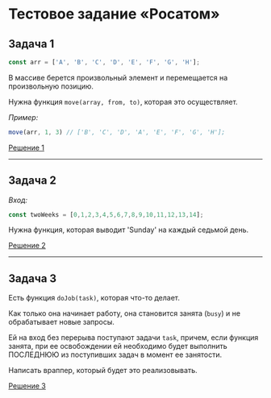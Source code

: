 # Тестовое задание «Росатом»

## Задача 1

```js
const arr = ['A', 'B', 'C', 'D', 'E', 'F', 'G', 'H'];
```

В массиве берется произвольный элемент и перемещается на произвольную позицию.

Нужна функция `move(array, from, to)`, которая это осуществляет.

_Пример:_

```js
move(arr, 1, 3) // ['B', 'C', 'D', 'A', 'E', 'F', 'G', 'H'];
```

[Решение 1](src/solution-1.js)

---

## Задача 2

_Вход:_

```js
const twoWeeks = [0,1,2,3,4,5,6,7,8,9,10,11,12,13,14];
```

Нужна функция, которая выводит 'Sunday' на каждый седьмой день.

[Решение 2](src/solution-2.js)

---

## Задача 3

Есть функция `doJob(task)`, которая что-то делает.

Как только она начинает работу, она становится занята (`busy`) и не обрабатывает новые запросы.

Ей на вход без перерыва поступают задачи `task`, причем, если функция занята, при ее освобождении ей необходимо будет выполнить ПОСЛЕДНЮЮ из поступивших задач в момент ее занятости.

Написать враппер, который будет это реализовывать.

[Решение 3](src/solution-3.js)
